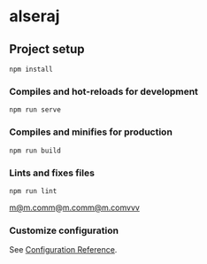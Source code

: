 # alseraj

## Project setup

```
npm install
```

### Compiles and hot-reloads for development

```
npm run serve
```

### Compiles and minifies for production

```
npm run build
```

### Lints and fixes files

```
npm run lint
```

m@m.comm@m.comm@m.comvvv

### Customize configuration

See [Configuration Reference](https://cli.vuejs.org/config/).
